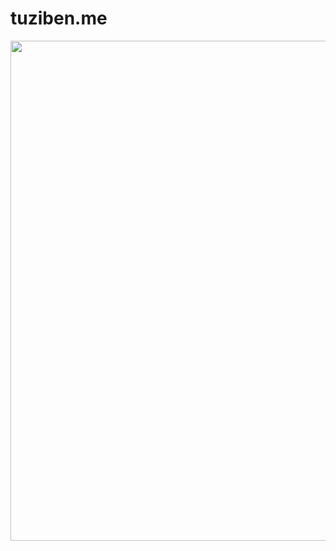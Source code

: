 # tuziben.me


<p align="center">
<img src="https://github-readme-stats.vercel.app/api?username=tuziben&show_icons=true&count_private=true&theme=solarized-light&hide_border=true" width="800">
</p>
